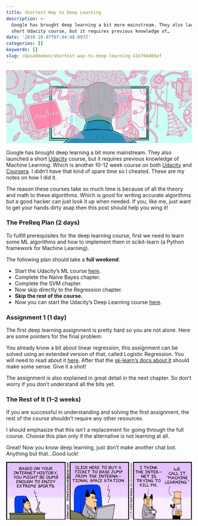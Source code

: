 ```yaml
---
title: Shortest Way to Deep Learning
description: >-
  Google has brought deep learning a bit more mainstream. They also launched a
  short Udacity course, but it requires previous knowledge of…
date: '2016-10-07T07:44:40.097Z'
categories: []
keywords: []
slug: /@asadmemon/shortest-way-to-deep-learning-41e704d65ef
---
```


![](/assets/blog/old_posts/1__V__17pD7LzwD5a3KrIFQktQ.gif)

Google has brought deep learning a bit more mainstream. They also launched a short [Udacity](https://classroom.udacity.com/courses/ud730) course, but it requires previous knowledge of Machine Learning. Which is another 10-12 week course on both [Udacity](https://www.udacity.com/course/intro-to-machine-learning--ud120) and [Coursera](https://www.coursera.org/learn/machine-learning). I didn’t have that kind of spare time so I cheated. These are my notes on how I did it.

The reason these courses take so much time is because of all the theory and math to these algorithms. Which is good for writing accurate algorithms but a good hacker can just look it up when needed. If you, like me, just want to get your hands dirty asap then this post should help you wing it!

### The PreReq Plan (2 days)

To fulfill prerequisites for the deep learning course, first we need to learn some ML algorithms and how to implement them in scikit-learn (a Python framework for Machine Learning).

The following plan should take a **full weekend**:

*   Start the Udacity’s ML course [here](https://www.udacity.com/course/intro-to-machine-learning--ud120).
*   Complete the Naive Bayes chapter.
*   Complete the SVM chapter.
*   Now skip directly to the Regression chapter.
*   **Skip the rest of the course.**
*   Now you can start the Udacity’s Deep Learning course [here](https://www.udacity.com/course/deep-learning--ud730).

### Assignment 1 (1 day)

The first deep learning assignment is pretty hard so you are not alone. Here are some pointers for the final problem:

You already know a bit about linear regression, this assignment can be solved using an extended version of that, called Logistic Regression. You will need to read about it [here](http://www.dummies.com/programming/big-data/data-science/using-logistic-regression-in-python-for-data-science/). After that the [sk-learn’s docs about it](http://scikit-learn.org/stable/modules/generated/sklearn.linear_model.LogisticRegression.html) should make some sense. Give it a shot!

The assignment is also explained in great detail in the next chapter. So don’t worry if you don’t understand all the bits yet.

### The Rest of It (1–2 weeks)

If you are successful in understanding and solving the first assignment, the rest of the course shouldn’t require any other resources.

I should emphasize that this isn’t a replacement for going through the full course. Choose this plan only if the alternative is not learning at all.

Great! Now you know deep learning, just don’t make another chat bot.   
Anything but that...Good luck!

![](/assets/blog/old_posts/1__SfOlIFkuBsS8ySY__luSNgg.gif)